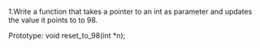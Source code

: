 1.Write a function that takes a pointer to an int as parameter and updates the value it points to to 98.

Prototype: void reset_to_98(int *n);
